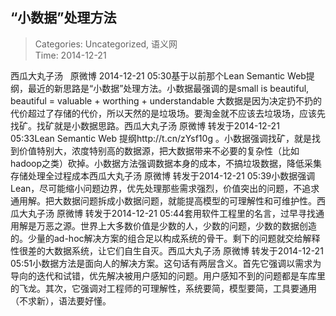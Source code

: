 “小数据”处理方法
---
    
> Categories: Uncategorized, 语义网  
> Time: 2014-12-21
    
西瓜大丸子汤   原微博 2014-12-21 05:30基于以前那个Lean Semantic Web提纲，最近的新思路是“小数据”处理方法。小数据最强调的是small is beautiful, beautiful = valuable + worthing + understandable 大数据是因为决定扔不扔的代价超过了存储的代价，所以天然的是垃圾场。要淘金就不应该去垃圾场，应该先找矿。找矿就是小数据思路。西瓜大丸子汤 原微博 转发于2014-12-21 05:33Lean Semantic Web 提纲http://t.cn/zYsf10g 。小数据强调找矿，就是找到价值特别大，浓度特别高的数据源，把大数据带来不必要的复杂性（比如hadoop之类）砍掉。小数据方法强调数据本身的成本，不搞垃圾数据，降低采集存储处理全过程成本西瓜大丸子汤 原微博 转发于2014-12-21 05:39小数据强调Lean，尽可能缩小问题边界，优先处理那些需求强烈，价值突出的问题，不追求通用解。把大数据问题拆成小数据问题，就能提高模型的可理解性和可维护性。西瓜大丸子汤 原微博 转发于2014-12-21 05:44套用软件工程里的名言，过早寻找通用解是万恶之源。世界上大多数价值是少数的人，少数的问题，少数的数据创造的。少量的ad-hoc解决方案的组合足以构成系统的骨干。剩下的问题就交给解释性很差的大数据系统，让它们自生自灭。西瓜大丸子汤 原微博 转发于2014-12-21 05:51小数据方法是面向人的解决方案。这句话有两层含义。首先它强调以需求为导向的迭代和试错，优先解决被用户感知的问题。用户感知不到的问题都是车库里的飞龙。其次，它强调对工程师的可理解性，系统要简，模型要简，工具要通用（不求新），语法要好懂。     
    